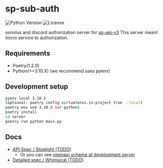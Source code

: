 # sp-sub-auth

![Python Version](https://img.shields.io/badge/python-v3.10.5-blue)
![License](https://img.shields.io/badge/license-AGPLv3%2B-green)

sonolus and discord authorization server for [sp-api-v3](https://github.com/PurplePalette/sp-api-v3)
This server meant micro service to authorization.

## Requirements

- Poetry(1.2.0)
- Python(>=3.10.X) (we recommend uses pyenv)

## Development setup

```bash
pyenv local 3.10.5
(optional: poetry config virtualenvs.in-project true --local)
poetry env use 3.10.5 (or python)
poetry install
cd server
poetry run python main.py
```

## Docs

- [API Spec / Stoplight (TODO)](#)
  - Or you can see [openapi schema at development server](http://localhost:8000/docs)
- [Detailed spec / Whimsical (TODO)](#)
